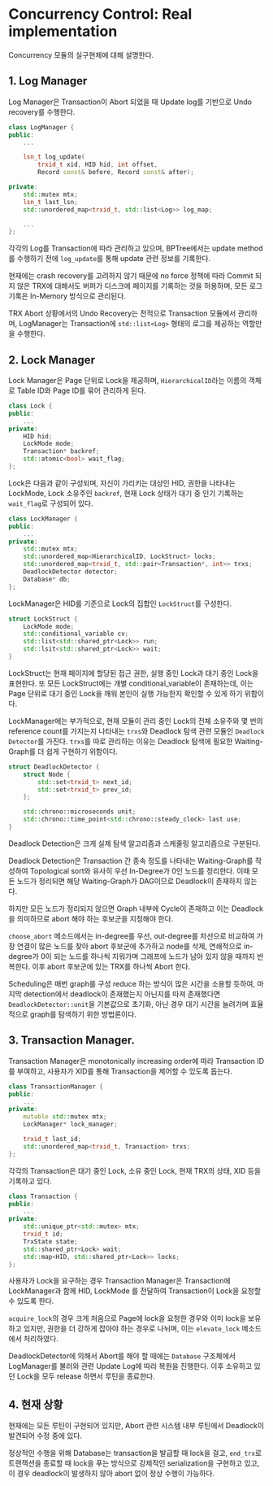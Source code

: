 # Concurrency Control: Real implementation

Concurrency 모듈의 실구현체에 대해 설명한다.

## 1. Log Manager

Log Manager은 Transaction이 Abort 되었을 때 Update log를 기반으로 Undo recovery를 수행한다. 

```c++
class LogManager {
public:
    ...

    lsn_t log_update(
        trxid_t xid, HID hid, int offset,
        Record const& before, Record const& after);

private:
    std::mutex mtx;
    lsn_t last_lsn;
    std::unordered_map<trxid_t, std::list<Log>> log_map;

    ...
};
```

각각의 Log를 Transaction에 따라 관리하고 있으며, BPTree에서는 update method를 수행하기 전에 `log_update`를 통해 update 관련 정보를 기록한다.

현재에는 crash recovery를 고려하지 않기 때문에 no force 정책에 따라 Commit 되지 않은 TRX에 대해서도 버퍼가 디스크에 페이지를 기록하는 것을 허용하며, 모든 로그 기록은 In-Memory 방식으로 관리된다.

TRX Abort 상황에서의 Undo Recovery는 전적으로 Transaction 모듈에서 관리하며, LogManager는 Transaction에 `std::list<Log>` 형태의 로그를 제공하는 역할만을 수행한다.

## 2. Lock Manager

Lock Manager은 Page 단위로 Lock을 제공하며, `HierarchicalID`라는 이름의 객체로 Table ID와 Page ID를 묶어 관리하게 된다.

```c++
class Lock {
public:
    ...
private:
    HID hid;
    LockMode mode;
    Transaction* backref;
    std::atomic<bool> wait_flag;
};
```

Lock은 다음과 같이 구성되며, 자신이 가리키는 대상인 HID, 권한을 나타내는 LockMode, Lock 소유주인 `backref`, 현재 Lock 상태가 대기 중 인기 기록하는 `wait_flag`로 구성되어 있다. 

```c++
class LockManager {
public:
    ...
private:
    std::mutex mtx;
    std::unordered_map<HierarchicalID, LockStruct> locks;
    std::unordered_map<trxid_t, std::pair<Transaction*, int>> trxs;
    DeadlockDetector detector;
    Database* db;
};
```

LockManager은 HID를 기준으로 Lock의 집합인 `LockStruct`를 구성한다.

```c++
struct LockStruct {
    LockMode mode;
    std::conditional_variable cv;
    std::list<std::shared_ptr<Lock>> run;
    std::lsit<std::shared_ptr<Lock>> wait;
}
```

LockStruct는 현재 페이지에 할당된 접근 권한, 실행 중인 Lock과 대기 중인 Lock을 표현한다. 또 모든 LockStruct에는 개별 conditional_variable이 존재하는데, 이는 Page 단위로 대기 중인 Lock을 깨워 본인이 실행 가능한지 확인할 수 있게 하기 위함이다.

LockManager에는 부가적으로, 현재 모듈이 관리 중인 Lock의 전체 소유주와 몇 번의 reference count를 가지는지 나타내는 `trxs`와 Deadlock 탐색 관련 모듈인 `Deadlock Detector`를 가진다. `trxs`를 따로 관리하는 이유는 Deadlock 탐색에 필요한 Waiting-Graph를 더 쉽게 구현하기 위함이다.

```c++
struct DeadlockDetector {
    struct Node {
        std::set<trxid_t> next_id;
        std::set<trxid_t> prev_id;
    };

    std::chrono::microseconds unit;
    std::chrono::time_point<std::chrono::steady_clock> last use;
}
```

Deadlock Detection은 크게 실제 탐색 알고리즘과 스케줄링 알고리즘으로 구분된다.

Deadlock Detection은 Transaction 간 종속 정도를 나타내는 Waiting-Graph를 작성하여 Topological sort와 유사히 우선 In-Degree가 0인 노드를 정리한다. 이때 모든 노드가 정리되면 해당 Waiting-Graph가 DAG이므로 Deadlock이 존재하지 않는다.

하지만 모든 노드가 정리되지 않으면 Graph 내부에 Cycle이 존재하고 이는 Deadlock을 의미하므로 abort 해야 하는 후보군을 지정해야 한다. 

`choose_abort` 메소드에서는 in-degree를 우선, out-degree를 차선으로 비교하여 가장 연결이 많은 노드를 찾아 abort 후보군에 추가하고 node를 삭제, 연쇄적으로 in-degree가 0이 되는 노드를 하나씩 지워가며 그래프에 노드가 남아 있지 않을 때까지 반복한다. 이후 abort 후보군에 있는 TRX를 하나씩 Abort 한다.

Scheduling은 매번 graph를 구성 reduce 하는 방식이 많은 시간을 소용할 듯하여, 마지막 detection에서 deadlock이 존재했는지 아닌지를 따져 존재했다면 `DeadlockDetector::unit`을 기본값으로 초기화, 아닌 경우 대기 시간을 늘려가며 효율적으로 graph를 탐색하기 위한 방법론이다.

## 3. Transaction Manager.

Transaction Manager은 monotonically increasing order에 따라 Transaction ID를 부여하고, 사용자가 XID를 통해 Transaction을 제어할 수 있도록 돕는다.

```c++
class TransactionManager {
public:
    ...
private:
    mutable std::mutex mtx;
    LockManager* lock_manager;

    trxid_t last_id;
    std::unordered_map<trxid_t, Transaction> trxs;
};
```

각각의 Transaction은 대기 중인 Lock, 소유 중인 Lock, 현재 TRX의 상태, XID 등을 기록하고 있다.

```c++
class Transaction {
public:
    ...
private:
    std::unique_ptr<std::mutex> mtx;
    trxid_t id;
    TrxState state;
    std::shared_ptr<Lock> wait;
    std::map<HID, std::shared_ptr<Lock>> locks;
};
```

사용자가 Lock을 요구하는 경우 Transaction Manager은 Transaction에 LockManager과 함께 HID, LockMode 를 전달하여 Transaction이 Lock을 요청할 수 있도록 한다.

`acquire_lock`의 경우 크게 처음으로 Page에 lock을 요청한 경우와 이미 lock을 보유하고 있지만, 권한을 더 강하게 잡아야 하는 경우로 나뉘며, 이는 `elevate_lock` 메소드에서 처리하였다.

DeadlockDetector에 의해서 Abort를 해야 할 때에는 `Database` 구조체에서 LogManager를 불러와 관련 Update Log에 따라 복원을 진행한다. 이후 소유하고 있던 Lock을 모두 release 하면서 루틴을 종료한다.

## 4. 현재 상황

현재에는 모든 루틴이 구현되어 있지만, Abort 관련 시스템 내부 루틴에서 Deadlock이 발견되어 수정 중에 있다.

정상적인 수행을 위해 Database는 transaction을 발급할 때 lock을 걸고, `end_trx`로 트랜잭션을 종료할 때 lock을 푸는 방식으로 강제적인 serialization을 구현하고 있고, 이 경우 deadlock이 발생하지 않아 abort 없이 정상 수행이 가능하다.

